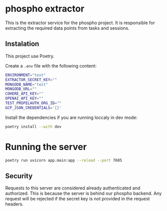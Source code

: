 # phospho extractor

This is the extractor service for the phospho project. It is responsible for extracting the required data points from tasks and sessions.

## Instalation

This project use Poetry.

Create a `.env` file with the following content:

```bash
ENVIRONMENT="test"
EXTRACTOR_SECRET_KEY=""
MONGODB_NAME="test"
MONGODB_URL=""
COHERE_API_KEY=""
OPENAI_API_KEY=""
TEST_PROPELAUTH_ORG_ID=""
GCP_JSON_CREDENTIALS='{}'
```

Install the dependencies if you are running loccaly in dev mode:

```bash
poetry install --with dev
```

# Running the server

```bash
poetry run uvicorn app.main:app --reload --port 7605
```

## Security

Requests to this server are considered already authenticated and authorized. This is because the server is behind our phospho backend. Any request will be rejected if the secret key is not provided in the request headers.
